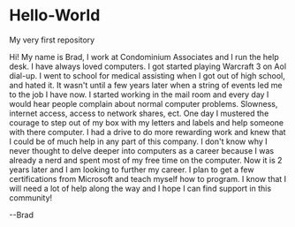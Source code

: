 # Hello-World
My very first repository


Hi! My name is Brad, I work at Condominium Associates and I run the help desk. 
I have always loved computers. I got started playing Warcraft 3 on Aol dial-up. 
I went to school for medical assisting when I got out of high school, and hated it. 
It wasn't until a few years later when a string of events led me to the job I have now.
I started working in the mail room and every day I would hear people complain
about normal computer problems. Slowness, internet access, access to network shares, ect.
One day I mustered the courage  to step out of my box with my letters and labels 
and help someone with there computer. I had a drive to do more rewarding work and
knew that I could be of much help in any part of this company. I don't know why
I never thought to delve deeper into computers as a career because I was already a 
nerd and spent most of my free time on the computer. Now it is 2 years later and I am looking to further my career. I plan to
get a few certifications from Microsoft and teach myself how to program. I know 
that I will need a lot of help along the way and I hope I can find support in 
this community!

--Brad
